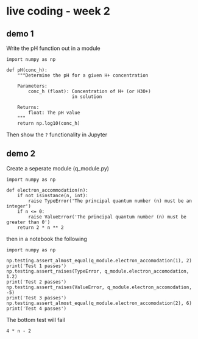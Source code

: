 # live coding - week 2

## demo 1

Write the pH function out in a module

```
import numpy as np

def pH(conc_h):
    """Determine the pH for a given H+ concentration

    Parameters:
        conc_h (float): Concentration of H+ (or H3O+) 
                        in solution

    Returns:
        float: The pH value
    """
    return np.log10(conc_h)
```

Then show the `?` functionality in Jupyter

## demo 2

Create a seperate module (q_module.py)

```
import numpy as np

def electron_accommodation(n):
    if not isinstance(n, int):
        raise TypeError('The principal quantum number (n) must be an integer')
    if n <= 0:
        raise ValueError('The principal quantum number (n) must be greater than 0')
    return 2 * n ** 2
```

then in a notebook the following

```
import numpy as np

np.testing.assert_almost_equal(q_module.electron_accomodation(1), 2)
print('Test 1 passes')
np.testing.assert_raises(TypeError, q_module.electron_accomodation, 1.2)
print('Test 2 passes')
np.testing.assert_raises(ValueError, q_module.electron_accomodation, -5)
print('Test 3 passes')
np.testing.assert_almost_equal(q_module.electron_accomodation(2), 6)
print('Test 4 passes')
```

The bottom test will fail

```
4 * n - 2
```